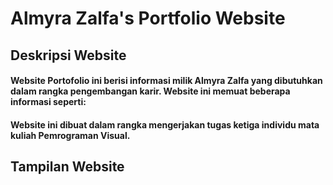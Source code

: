 # Almyra Zalfa's Portfolio Website 
## Deskripsi Website
<h4>Website Portofolio ini berisi informasi milik Almyra Zalfa yang dibutuhkan dalam rangka pengembangan karir. Website ini memuat beberapa informasi seperti:<h4>

<h4>Website ini dibuat dalam rangka mengerjakan tugas ketiga individu mata kuliah Pemrograman Visual.<h4>
  
<h2>Tampilan Website<h2>

